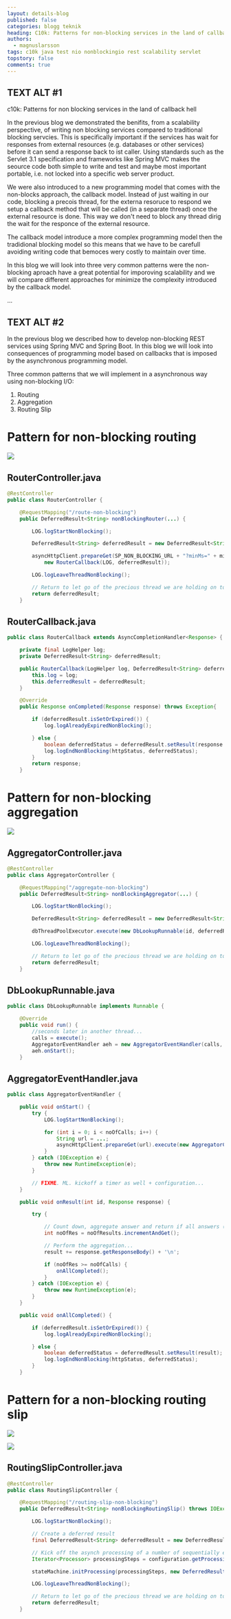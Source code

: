 ```yaml
---
layout: details-blog
published: false
categories: blogg teknik
heading: C10k: Patterns for non-blocking services in the land of callback hell
authors:
  - magnuslarsson
tags: c10k java test nio nonblockingio rest scalability servlet
topstory: false
comments: true
---
```


## TEXT ALT #1

c10k: Patterns for non blocking services in the land of callback hell

In the previous blog we demonstrated the benifits, from a scalability perspective, of writing non blocking services compared to traditional blocking servcies. This is specifically important if the services has wait for responses from external resources (e.g. databases or other services) before it can send a response back to ist caller. Using standards such as the Servlet 3.1 specification and frameworks like Spring MVC makes the seource code both simple to write and test and maybe most important portable, i.e. not locked into a specific web server product.

We were also introduced to a new programming model that comes with the non-blocks approach, the callback model. Instead of just waiting in our code, blocking a precois thread, for the externa resoruce to respond we setup a callback method that will be called (in a separate thread) once the external resource is done. This way we don't need to block any thread dirig the wait for the responce of the external resource.

The callback model introduce a more complex programming model then the tradidional blocking model so this means that we have to be carefull avoiding writing code that bemoces wery costly to maintain over time.

In this blog we will look into three very common patterns were the non-blocking aproach have a great potential for imporoving scalability and we will compare different approaches for minimize the complexity introduced by the callback model.

...

## TEXT ALT #2

In the previous blog we described how to develop non-blocking REST services using Spring MVC and Spring Boot. In this blog we will look into consequences of programming model based on callbacks that is imposed by the asynchronous programming model.

Three common patterns that we will implement in a asynchronous way using non-blocking I/O:

1. Routing
2. Aggregation
3. Routing Slip

# Pattern for non-blocking routing

![](/assets/blogg/c10k-patterns-for-non-blocking-services-in-the-land-of-callback-hell/Router.png)

## RouterController.java
``` java
@RestController
public class RouterController {

    @RequestMapping("/route-non-blocking")
    public DeferredResult<String> nonBlockingRouter(...) {

        LOG.logStartNonBlocking();

        DeferredResult<String> deferredResult = new DeferredResult<String>();

        asyncHttpClient.prepareGet(SP_NON_BLOCKING_URL + "?minMs=" + minMs + "&maxMs=" + maxMs).execute(
            new RouterCallback(LOG, deferredResult));

        LOG.logLeaveThreadNonBlocking();

        // Return to let go of the precious thread we are holding on to...
        return deferredResult;
    }

```

## RouterCallback.java

``` java
public class RouterCallback extends AsyncCompletionHandler<Response> {

    private final LogHelper log;
    private DeferredResult<String> deferredResult;

    public RouterCallback(LogHelper log, DeferredResult<String> deferredResult) {
        this.log = log;
        this.deferredResult = deferredResult;
    }

    @Override
    public Response onCompleted(Response response) throws Exception{

        if (deferredResult.isSetOrExpired()) {
            log.logAlreadyExpiredNonBlocking();

        } else {
            boolean deferredStatus = deferredResult.setResult(response.getResponseBody());
            log.logEndNonBlocking(httpStatus, deferredStatus);
        }
        return response;
    }
```
# Pattern for non-blocking aggregation

![](/assets/blogg/c10k-patterns-for-non-blocking-services-in-the-land-of-callback-hell/Aggregator.png)

## AggregatorController.java

``` java
@RestController
public class AggregatorController {

    @RequestMapping("/aggregate-non-blocking")
    public DeferredResult<String> nonBlockingAggregator(...) {

        LOG.logStartNonBlocking();

        DeferredResult<String> deferredResult = new DeferredResult<String>();

        dbThreadPoolExecutor.execute(new DbLookupRunnable(id, deferredResult));

        LOG.logLeaveThreadNonBlocking();

        // Return to let go of the precious thread we are holding on to...
        return deferredResult;
    }
```

## DbLookupRunnable.java

``` java
public class DbLookupRunnable implements Runnable {

    @Override
	public void run() {
        //seconds later in another thread...
        calls = execute();
        AggregatorEventHandler aeh = new AggregatorEventHandler(calls, deferredResult);
        aeh.onStart();
	}
```

## AggregatorEventHandler.java

``` java
public class AggregatorEventHandler {

    public void onStart() {
        try {
	        LOG.logStartNonBlocking();

			for (int i = 0; i < noOfCalls; i++) {
                String url = ...;
                asyncHttpClient.prepareGet(url).execute(new AggregatorCallback(i, this));
            }
        } catch (IOException e) {
            throw new RuntimeException(e);
        }

        // FIXME. ML. kickoff a timer as well + configuration...
    }

    public void onResult(int id, Response response) {

        try {

            // Count down, aggregate answer and return if all answers (also cancel timer)...
            int noOfRes = noOfResults.incrementAndGet();

            // Perform the aggregation...
            result += response.getResponseBody() + '\n';

            if (noOfRes >= noOfCalls) {
                onAllCompleted();
            }
        } catch (IOException e) {
            throw new RuntimeException(e);
        }
    }

    public void onAllCompleted() {

        if (deferredResult.isSetOrExpired()) {
            log.logAlreadyExpiredNonBlocking();

        } else {
            boolean deferredStatus = deferredResult.setResult(result);
            log.logEndNonBlocking(httpStatus, deferredStatus);
        }
    }
```

# Pattern for a non-blocking routing slip

![](/assets/blogg/c10k-patterns-for-non-blocking-services-in-the-land-of-callback-hell/RoutingSlip.png)

![](/assets/blogg/c10k-patterns-for-non-blocking-services-in-the-land-of-callback-hell/RoutingSlip-ClassDiagram.jpg)

## RoutingSlipController.java
``` java
@RestController
public class RoutingSlipController {

    @RequestMapping("/routing-slip-non-blocking")
    public DeferredResult<String> nonBlockingRoutingSlip() throws IOException {

        LOG.logStartNonBlocking();

        // Create a deferred result
        final DeferredResult<String> deferredResult = new DeferredResult<>();

        // Kick off the asynch processing of a number of sequentially executed asynch processing steps
        Iterator<Processor> processingSteps = configuration.getProcessingSteps(...);

        stateMachine.initProcessing(processingSteps, new DeferredResultStateMachineCallback(deferredResult));

        LOG.logLeaveThreadNonBlocking();

        // Return to let go of the precious thread we are holding on to...
        return deferredResult;
    }
```

